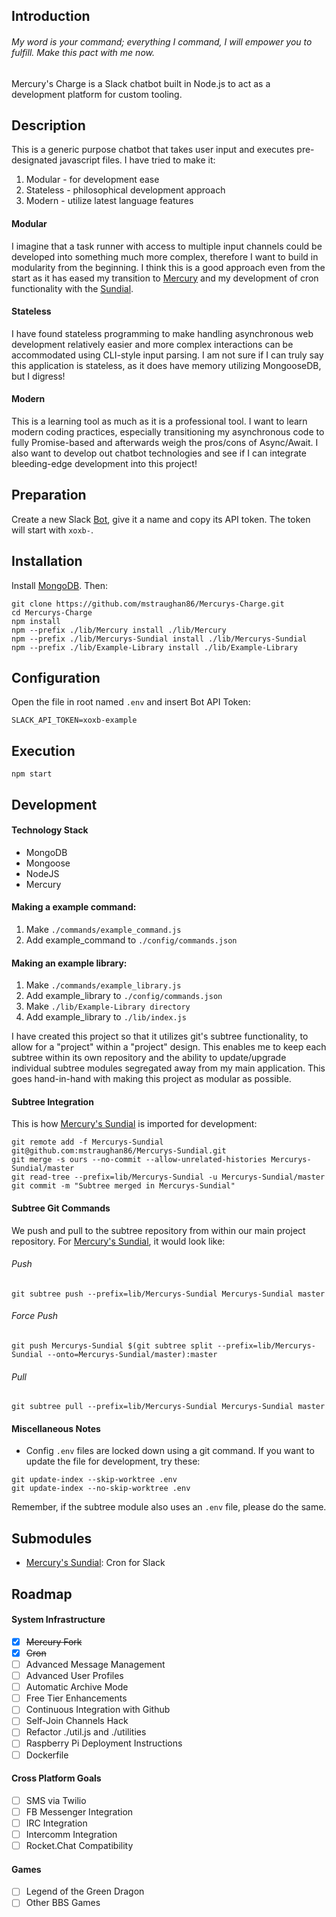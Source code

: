 ## Introduction
###### My word is your command; everything I command, I will empower you to fulfill. Make this pact with me now.
Mercury's Charge is a Slack chatbot built in Node.js to act as a development platform for custom tooling.

## Description
This is a generic purpose chatbot that takes user input and executes pre-designated javascript files. I have tried to make it:

1. Modular - for development ease
2. Stateless - philosophical development approach
3. Modern - utilize latest language features

#### Modular
I imagine that a task runner with access to multiple input channels could be developed into something much more complex, therefore I want to build in modularity from the beginning. I think this is a good approach even from the start as it has eased my transition to [Mercury](https://github.com/mstraughan86/Mercury) and my development of cron functionality with the [Sundial](https://github.com/mstraughan86/Mercurys-Sundial).

#### Stateless
I have found stateless programming to make handling asynchronous web development relatively easier and more complex interactions can be accommodated using CLI-style input parsing. I am not sure if I can truly say this application is stateless, as it does have memory utilizing MongooseDB, but I digress!

#### Modern
This is a learning tool as much as it is a professional tool. I want to learn modern coding practices, especially transitioning my asynchronous code to fully Promise-based and afterwards weigh the pros/cons of Async/Await. I also want to develop out chatbot technologies and see if I can integrate bleeding-edge development into this project!

## Preparation
Create a new Slack [Bot](https://my.slack.com/services/new/bot), give it a name and copy its API token. The token will start with ```xoxb-```.

## Installation
Install [MongoDB](https://www.mongodb.com/). Then:
```
git clone https://github.com/mstraughan86/Mercurys-Charge.git
cd Mercurys-Charge
npm install
npm --prefix ./lib/Mercury install ./lib/Mercury
npm --prefix ./lib/Mercurys-Sundial install ./lib/Mercurys-Sundial
npm --prefix ./lib/Example-Library install ./lib/Example-Library
```

## Configuration
Open the file in root named ```.env``` and insert Bot API Token:
```
SLACK_API_TOKEN=xoxb-example
```

## Execution
```
npm start
```

## Development

#### Technology Stack
- MongoDB
- Mongoose
- NodeJS
- Mercury

#### Making a example command:
1. Make ```./commands/example_command.js```
2. Add example_command to ```./config/commands.json```

#### Making an example library:
1. Make ```./commands/example_library.js```
2. Add example_library to ```./config/commands.json```
3. Make ```./lib/Example-Library directory```
4. Add example_library to ```./lib/index.js```

I have created this project so that it utilizes git's subtree functionality, to allow for a "project" within a "project" design. This enables me to keep each subtree within its own repository and the ability to update/upgrade individual subtree modules segregated away from my main application. This goes hand-in-hand with making this project as modular as possible.

#### Subtree Integration
This is how [Mercury's Sundial](https://github.com/mstraughan86/Mercurys-Sundial) is imported for development:
```
git remote add -f Mercurys-Sundial git@github.com:mstraughan86/Mercurys-Sundial.git
git merge -s ours --no-commit --allow-unrelated-histories Mercurys-Sundial/master
git read-tree --prefix=lib/Mercurys-Sundial -u Mercurys-Sundial/master
git commit -m "Subtree merged in Mercurys-Sundial"
```

#### Subtree Git Commands
We push and pull to the subtree repository from within our main project repository. For [Mercury's Sundial](https://github.com/mstraughan86/Mercurys-Sundial), it would look like:
###### Push
```
git subtree push --prefix=lib/Mercurys-Sundial Mercurys-Sundial master
```
###### Force Push
```
git push Mercurys-Sundial $(git subtree split --prefix=lib/Mercurys-Sundial --onto=Mercurys-Sundial/master):master
```
###### Pull
```
git subtree pull --prefix=lib/Mercurys-Sundial Mercurys-Sundial master
```

#### Miscellaneous Notes
- Config ```.env``` files are locked down using a git command. If you want to update the file for development, try these:
```
git update-index --skip-worktree .env
git update-index --no-skip-worktree .env
```
Remember, if the subtree module also uses an ```.env``` file, please do the same.

## Submodules
- [Mercury's Sundial](https://github.com/mstraughan86/Mercurys-Sundial): Cron for Slack

## Roadmap
#### System Infrastructure
- [x] ~~Mercury Fork~~
- [x] ~~Cron~~
- [ ] Advanced Message Management
- [ ] Advanced User Profiles
- [ ] Automatic Archive Mode
- [ ] Free Tier Enhancements
- [ ] Continuous Integration with Github
- [ ] Self-Join Channels Hack
- [ ] Refactor ./util.js and ./utilities
- [ ] Raspberry Pi Deployment Instructions
- [ ] Dockerfile

#### Cross Platform Goals
- [ ] SMS via Twilio
- [ ] FB Messenger Integration
- [ ] IRC Integration
- [ ] Intercomm Integration
- [ ] Rocket.Chat Compatibility

#### Games
- [ ] Legend of the Green Dragon
- [ ] Other BBS Games
